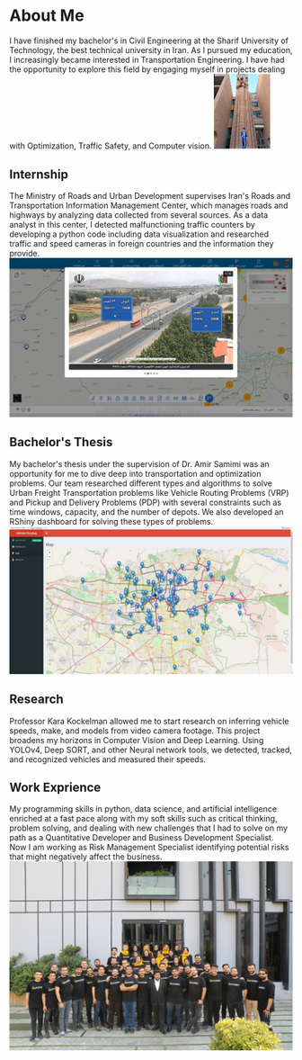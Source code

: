 # About Me
I have finished my bachelor's in Civil Engineering at the Sharif University of Technology, the best technical university in Iran. As I pursued my education, I increasingly became interested in Transportation Engineering. I have had the opportunity to explore this field by engaging myself in projects dealing with Optimization, Traffic Safety, and Computer vision.
<img src="graduation.jfif" width="100" >

## Internship
The Ministry of Roads and Urban Development supervises Iran's Roads and Transportation Information Management Center, which manages roads and highways by analyzing data collected from several sources. As a data analyst in this center, I detected malfunctioning traffic counters by developing a python code including data visualization and researched traffic and speed cameras in foreign countries and the information they provide.
![internship](internship.png "Internship")

## Bachelor's Thesis
My bachelor's thesis under the supervision of Dr. Amir Samimi was an opportunity for me to dive deep into transportation and optimization problems. Our team researched different types and algorithms to solve Urban Freight Transportation problems like Vehicle Routing Problems (VRP) and Pickup and Delivery Problems (PDP) with several constraints such as time windows, capacity, and the number of depots. We also developed an RShiny dashboard for solving these types of problems.
![Bachelor Thesis](BachelorThesis.jpg "Bachelor Thesis")

## Research
Professor Kara Kockelman allowed me to start research on inferring vehicle speeds, make, and models from video camera footage. This project broadens my horizons in Computer Vision and Deep Learning. Using YOLOv4, Deep SORT, and other Neural network tools, we detected, tracked, and recognized vehicles and measured their speeds.

## Work Exprience
My programming skills in python, data science, and artificial intelligence enriched at a fast pace along with my soft skills such as critical thinking, problem solving, and dealing with new challenges that I had to solve on my path as a Quantitative Developer and Business Development Specialist. Now I am working as Risk Management Specialist identifying potential risks that might negatively affect the business. 
![ramzinex](ramzinex.jpg "Ramzinex")
